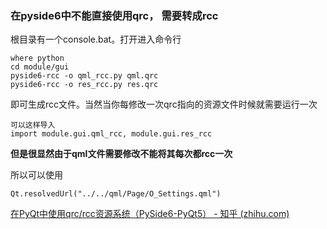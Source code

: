 ### 在pyside6中不能直接使用qrc， 需要转成rcc

根目录有一个console.bat。打开进入命令行

```
where python
cd module/gui
pyside6-rcc -o qml_rcc.py qml.qrc
pyside6-rcc -o res_rcc.py res.qrc
```

即可生成rcc文件。当然当你每修改一次qrc指向的资源文件时候就需要运行一次

```
可以这样导入
import module.gui.qml_rcc, module.gui.res_rcc
```

**但是很显然由于qml文件需要修改不能将其每次都rcc一次**

所以可以使用

```
Qt.resolvedUrl("../../qml/Page/O_Settings.qml")
```







[在PyQt中使用qrc/rcc资源系统（PySide6-PyQt5） - 知乎 (zhihu.com)](https://zhuanlan.zhihu.com/p/590358586)

